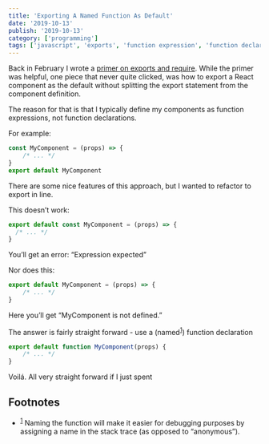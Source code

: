 ```yaml
---
title: 'Exporting A Named Function As Default'
date: '2019-10-13'
publish: '2019-10-13'
category: ['programming']
tags: ['javascript', 'exports', 'function expression', 'function declaration']
---
```


Back in February I wrote a [primer on exports and require](https://www.stephencharlesweiss.com/2019-02-11/js-modules-primer-export-and-require/). While the primer was helpful, one piece that never quite clicked, was how to export a React component as the default without splitting the export statement from the component definition.

The reason for that is that I typically define my components as function expressions, not function declarations.

For example:

```javascript
const MyComponent = (props) => {
    /* ... */
}
export default MyComponent
```

There are some nice features of this approach, but I wanted to refactor to export in line.

This doesn’t work:

```javascript
export default const MyComponent = (props) => {
  /* ... */
}
```

You’ll get an error: “Expression expected”

Nor does this:

```javascript
export default MyComponent = (props) => {
    /* ... */
}
```

Here you’ll get “MyComponent is not defined.”

The answer is fairly straight forward - use a (named<sup>[1](#fn1)</sup><a id="sup1"></a>) function declaration

```javascript
export default function MyComponent(props) {
    /* ... */
}
```

Voilá. All very straight forward if I just spent

## Footnotes

-   <sup>[1](#sup1)</sup><a id="fn1"></a> Naming the function will make it easier for debugging purposes by assigning a name in the stack trace (as opposed to “anonymous”).
